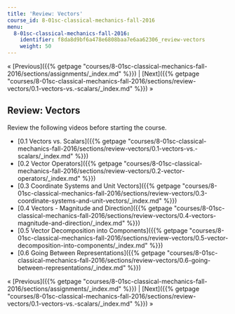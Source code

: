 ```yaml
---
title: 'Review: Vectors'
course_id: 8-01sc-classical-mechanics-fall-2016
menu:
  8-01sc-classical-mechanics-fall-2016:
    identifier: f8da8d9bf6a478e6808baa7e6aa62306_review-vectors
    weight: 50
---
```

« [Previous]({{% getpage "courses/8-01sc-classical-mechanics-fall-2016/sections/assignments/_index.md" %}}) | [Next]({{% getpage "courses/8-01sc-classical-mechanics-fall-2016/sections/review-vectors/0.1-vectors-vs.-scalars/_index.md" %}}) »

Review: Vectors
---------------

Review the following videos before starting the course.

*   [0.1 Vectors vs. Scalars]({{% getpage "courses/8-01sc-classical-mechanics-fall-2016/sections/review-vectors/0.1-vectors-vs.-scalars/_index.md" %}})
*   [0.2 Vector Operators]({{% getpage "courses/8-01sc-classical-mechanics-fall-2016/sections/review-vectors/0.2-vector-operators/_index.md" %}})
*   [0.3 Coordinate Systems and Unit Vectors]({{% getpage "courses/8-01sc-classical-mechanics-fall-2016/sections/review-vectors/0.3-coordinate-systems-and-unit-vectors/_index.md" %}})
*   [0.4 Vectors - Magnitude and Direction]({{% getpage "courses/8-01sc-classical-mechanics-fall-2016/sections/review-vectors/0.4-vectors-magnitude-and-direction/_index.md" %}})
*   [0.5 Vector Decomposition into Components]({{% getpage "courses/8-01sc-classical-mechanics-fall-2016/sections/review-vectors/0.5-vector-decomposition-into-components/_index.md" %}})
*   [0.6 Going Between Representations]({{% getpage "courses/8-01sc-classical-mechanics-fall-2016/sections/review-vectors/0.6-going-between-representations/_index.md" %}})

« [Previous]({{% getpage "courses/8-01sc-classical-mechanics-fall-2016/sections/assignments/_index.md" %}}) | [Next]({{% getpage "courses/8-01sc-classical-mechanics-fall-2016/sections/review-vectors/0.1-vectors-vs.-scalars/_index.md" %}}) »